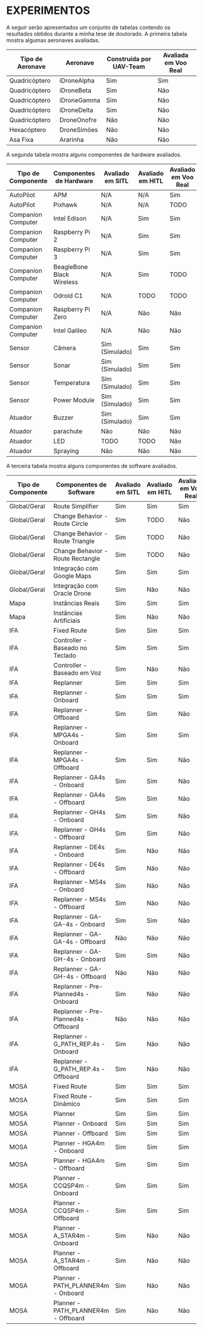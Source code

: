 # EXPERIMENTOS

A seguir serão apresentados um conjunto de tabelas contendo os resultados obtidos durante a minha tese de doutorado. A primeira tabela mostra algumas aeronaves avaliadas.

| Tipo de Aeronave   | Aeronave                  | Construída por UAV-Team   | Avaliada em Voo Real     |
|--------------------|---------------------------|---------------------------|--------------------------|
| Quadricóptero      | iDroneAlpha               | Sim                       | Sim                      |
| Quadricóptero      | iDroneBeta                | Sim                       | Não                      |
| Quadricóptero      | iDroneGamma               | Sim                       | Não                      |
| Quadricóptero      | iDroneDelta               | Sim                       | Não                      |
| Quadricóptero      | DroneOnofre               | Não                       | Não                      |
| Hexacóptero        | DroneSimões               | Não                       | Não                      |
| Asa Fixa           | Ararinha                  | Não                       | Não                      |

A segunda tabela mostra alguns componentes de hardware avaliados.

| Tipo de Componente | Componentes de Hardware   | Avaliado em SITL          | Avaliado em HITL         | Avaliado em Voo Real     |
|--------------------|---------------------------|---------------------------|--------------------------|--------------------------|
| AutoPilot          | APM                       | N/A                       | N/A                      | Sim                      |
| AutoPilot          | Pixhawk                   | N/A                       | N/A                      | TODO                     |
| Companion Computer | Intel Edison              | N/A                       | Sim                      | Sim                      |
| Companion Computer | Raspberry Pi 2            | N/A                       | Sim                      | Sim                      |
| Companion Computer | Raspberry Pi 3            | N/A                       | Sim                      | Sim                      |
| Companion Computer | BeagleBone Black Wireless | N/A                       | Sim                      | TODO                     |
| Companion Computer | Odroid C1                 | N/A                       | TODO                     | TODO                     |
| Companion Computer | Raspberry Pi Zero         | N/A                       | Não                      | Não                      |
| Companion Computer | Intel Galileo             | N/A                       | Não                      | Não                      |
| Sensor             | Câmera                    | Sim (Simulado)            | Sim                      | Sim                      |
| Sensor             | Sonar                     | Sim (Simulado)            | Sim                      | Sim                      |
| Sensor             | Temperatura               | Sim (Simulado)            | Sim                      | Sim                      |
| Sensor             | Power Module              | Sim (Simulado)            | Sim                      | Sim                      |
| Atuador            | Buzzer                    | Sim (Simulado)            | Sim                      | Sim                      |
| Atuador            | parachute                 | Não                       | Não                      | Não                      |
| Atuador            | LED                       | TODO                      | TODO                     | Não                      |
| Atuador            | Spraying                  | Não                       | Não                      | Não                      |

A terceira tabela mostra alguns componentes de software avaliados.

| Tipo de Componente | Componentes de Software              | Avaliado em SITL          | Avaliado em HITL         | Avaliado em Voo Real     |
|--------------------|--------------------------------------|---------------------------|--------------------------|--------------------------|
| Global/Geral       | Route Simplifier                     | Sim                       | Sim                      | Sim                      |
| Global/Geral       | Change Behavior - Route Circle       | Sim                       | TODO                     | Não                      |
| Global/Geral       | Change Behavior - Route Triangle     | Sim                       | TODO                     | Não                      |
| Global/Geral       | Change Behavior - Route Rectangle    | Sim                       | TODO                     | Não                      |
| Global/Geral       | Integração com Google Maps           | Sim                       | Sim                      | Sim                      |
| Global/Geral       | Integração com Oracle Drone          | Sim                       | Não                      | Não                      |
| Mapa               | Instâncias Reais                     | Sim                       | Sim                      | Sim                      |
| Mapa               | Instâncias Artificiais               | Sim                       | Não                      | Não                      |
| IFA                | Fixed Route                          | Sim                       | Sim                      | Sim                      |
| IFA                | Controller - Baseado no Teclado      | Sim                       | Sim                      | Sim                      |
| IFA                | Controller - Baseado em Voz          | Sim                       | Não                      | Não                      |
| IFA                | Replanner                            | Sim                       | Sim                      | Sim                      |
| IFA                | Replanner - Onboard                  | Sim                       | Sim                      | Sim                      |
| IFA                | Replanner - Offboard                 | Sim                       | Sim                      | Não                      |
| IFA                | Replanner - MPGA4s - Onboard         | Sim                       | Sim                      | Sim                      |
| IFA                | Replanner - MPGA4s - Offboard        | Sim                       | Sim                      | Não                      |
| IFA                | Replanner - GA4s - Onboard           | Sim                       | Sim                      | Não                      |
| IFA                | Replanner - GA4s - Offboard          | Sim                       | Sim                      | Não                      |
| IFA                | Replanner - GH4s - Onboard           | Sim                       | Sim                      | Não                      |
| IFA                | Replanner - GH4s - Offboard          | Sim                       | Sim                      | Não                      |
| IFA                | Replanner - DE4s - Onboard           | Sim                       | Não                      | Não                      |
| IFA                | Replanner - DE4s - Offboard          | Sim                       | Não                      | Não                      |
| IFA                | Replanner - MS4s - Onboard           | Sim                       | Não                      | Não                      |
| IFA                | Replanner - MS4s - Offboard          | Sim                       | Não                      | Não                      |
| IFA                | Replanner - GA-GA-4s - Onboard       | Sim                       | Sim                      | Não                      |
| IFA                | Replanner - GA-GA-4s - Offboard      | Não                       | Não                      | Não                      |
| IFA                | Replanner - GA-GH-4s - Onboard       | Sim                       | Sim                      | Não                      |
| IFA                | Replanner - GA-GH-4s - Offboard      | Não                       | Não                      | Não                      |
| IFA                | Replanner - Pre-Planned4s - Onboard  | Sim                       | Não                      | Não                      |
| IFA                | Replanner - Pre-Planned4s - Offboard | Não                       | Não                      | Não                      |
| IFA                | Replanner - G_PATH_REP.4s - Onboard  | Sim                       | Não                      | Não                      |
| IFA                | Replanner - G_PATH_REP.4s - Offboard | Sim                       | Não                      | Não                      |
| MOSA               | Fixed Route                          | Sim                       | Sim                      | Sim                      |
| MOSA               | Fixed Route - Dinâmico               | Sim                       | Sim                      | Sim                      |
| MOSA               | Planner                              | Sim                       | Sim                      | Sim                      |
| MOSA               | Planner - Onboard                    | Sim                       | Sim                      | Sim                      |
| MOSA               | Planner - Offboard                   | Sim                       | Sim                      | Sim                      |
| MOSA               | Planner - HGA4m - Onboard            | Sim                       | Sim                      | Sim                      |
| MOSA               | Planner - HGA4m - Offboard           | Sim                       | Sim                      | Sim                      |
| MOSA               | Planner - CCQSP4m - Onboard          | Sim                       | Sim                      | Sim                      |
| MOSA               | Planner - CCQSP4m - Offboard         | Sim                       | Sim                      | Sim                      |
| MOSA               | Planner - A_STAR4m - Onboard         | Sim                       | Não                      | Não                      |
| MOSA               | Planner - A_STAR4m - Offboard        | Sim                       | Não                      | Não                      |
| MOSA               | Planner - PATH_PLANNER4m - Onboard   | Sim                       | Não                      | Não                      |
| MOSA               | Planner - PATH_PLANNER4m - Offboard  | Sim                       | Não                      | Não                      |
